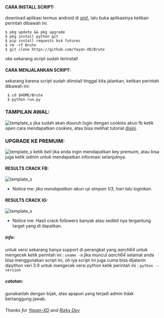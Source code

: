 
#### CARA INSTALL SCRIPT:
 download aplikasi termux android di [sini!](https://f-droid.org/repo/com.termux_117.apk), lalu buka aplikasinya ketikan perintah dibawah ini.
 ```
 $ pkg update && pkg upgrade
 $ pkg install python git
 $ pip install requests bs4 futures
 $ rm -rf Brute
 $ git clone https://github.com/Yayan-XD/Brute
 ```
 oke sekarang script sudah terinstall
#### CARA MENJALANKAN SCRIPT:
 sekarang karena script sudah diinstall tinggal kita jalankan, ketikan perintah dibawah ini:
 ```
  $ cd $HOME/Brute
  $ python run.py
 ```
### TAMPILAN AWAL:
![template_s](https://github.com/Yayan-XD/Brute/blob/master/__pycache__/IMG_20210703_074349.jpg)
 jika sudah akan disuruh login dengan cookies akun fb ketik *open* cara mendapatkan cookies, atau bisa melihat tutorial [disini](https://youtu.be/DF7bUCn0GFY).

### UPGRADE KE PREMUIM:
![template_s](https://github.com/Yayan-XD/Brute/blob/master/__pycache__/IMG_20210703_070319.jpg)
 ketik *beli* jika anda ingin mendapatkan key premuim, atau bisa juga ketik *admin* untuk mendapatkan informasi selanjutnya.
#### RESULTS CRACK FB:
![template_s](https://github.com/Yayan-XD/Brute/blob/master/__pycache__/pict.jpg)
* Notice me: *jika mendapatkan akun cp simpan 1/3, hari lalu loginkan.*

#### RESULTS CRACK IG:
![template_s](https://github.com/Yayan-XD/Brute/blob/master/__pycache__/Screenshot_20211127_123029.jpg)
* Notice me: Hasil crack followers banyak atau sedikit nya tergantung target yang di dapatkan.

##### info:
 untuk versi sekarang hanya support di perangkat yang *aarch64* untuk mengecek
 ketik perintah ini : ```uname -m``` jika muncul *aarch64* selamat anda bisa menggunakan script ini,
 oh iya script ini juga cuma bisa dijalanin dipython veri 3.9 untuk mengecek versi python
 ketik perintah ini : ```python --version```

##### catatan:
 gunakanlah dengan bijak, atas apapun yang terjadi admin tidak bertanggung jawab.

###### Thanks for [Yayan-XD](https://github.com/Yayan-XD) and [Rizky Dev](https://github.com/hekelpro)


